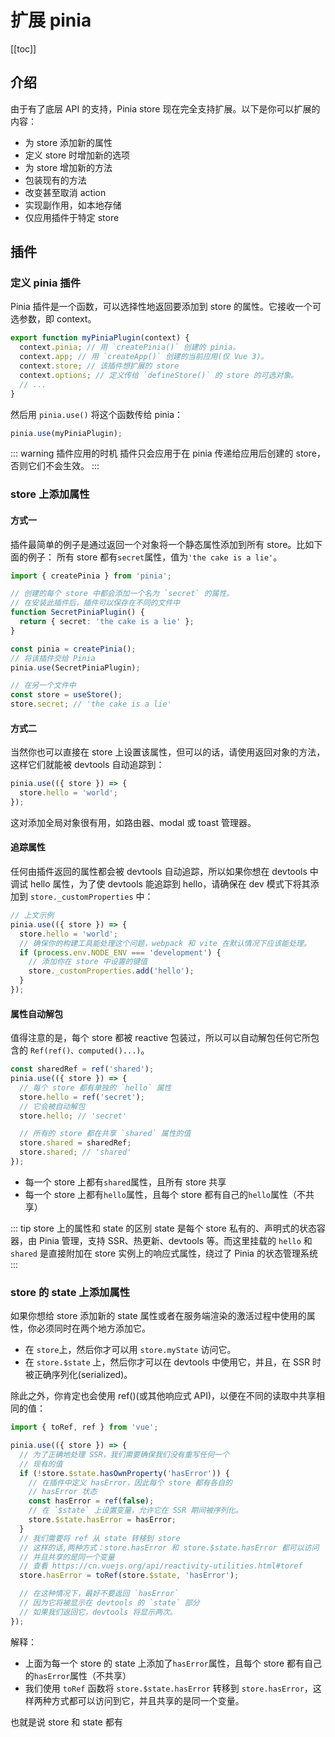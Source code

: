 # 扩展 pinia

[[toc]]

## 介绍

由于有了底层 API 的支持，Pinia store 现在完全支持扩展。以下是你可以扩展的内容：

- 为 store 添加新的属性
- 定义 store 时增加新的选项
- 为 store 增加新的方法
- 包装现有的方法
- 改变甚至取消 action
- 实现副作用，如本地存储
- 仅应用插件于特定 store

## 插件

### 定义 pinia 插件

Pinia 插件是一个函数，可以选择性地返回要添加到 store 的属性。它接收一个可选参数，即 context。

```ts
export function myPiniaPlugin(context) {
  context.pinia; // 用 `createPinia()` 创建的 pinia。
  context.app; // 用 `createApp()` 创建的当前应用(仅 Vue 3)。
  context.store; // 该插件想扩展的 store
  context.options; // 定义传给 `defineStore()` 的 store 的可选对象。
  // ...
}
```

然后用 `pinia.use()` 将这个函数传给 pinia：

```ts
pinia.use(myPiniaPlugin);
```

::: warning 插件应用的时机
插件只会应用于在 pinia 传递给应用后创建的 store，否则它们不会生效。
:::

### store 上添加属性

#### 方式一

插件最简单的例子是通过返回一个对象将一个静态属性添加到所有 store。比如下面的例子：
所有 store 都有`secret`属性，值为`'the cake is a lie'`。

```ts
import { createPinia } from 'pinia';

// 创建的每个 store 中都会添加一个名为 `secret` 的属性。
// 在安装此插件后，插件可以保存在不同的文件中
function SecretPiniaPlugin() {
  return { secret: 'the cake is a lie' };
}

const pinia = createPinia();
// 将该插件交给 Pinia
pinia.use(SecretPiniaPlugin);

// 在另一个文件中
const store = useStore();
store.secret; // 'the cake is a lie'
```

#### 方式二

当然你也可以直接在 store 上设置该属性，但可以的话，请使用返回对象的方法，这样它们就能被 devtools 自动追踪到：

```ts
pinia.use(({ store }) => {
  store.hello = 'world';
});
```

这对添加全局对象很有用，如路由器、modal 或 toast 管理器。

#### 追踪属性

任何由插件返回的属性都会被 devtools 自动追踪，所以如果你想在 devtools 中调试 hello 属性，为了使 devtools 能追踪到 hello，请确保在 dev 模式下将其添加到 `store._customProperties` 中：

```ts
// 上文示例
pinia.use(({ store }) => {
  store.hello = 'world';
  // 确保你的构建工具能处理这个问题，webpack 和 vite 在默认情况下应该能处理。
  if (process.env.NODE_ENV === 'development') {
    // 添加你在 store 中设置的键值
    store._customProperties.add('hello');
  }
});
```

#### 属性自动解包

值得注意的是，每个 store 都被 reactive 包装过，所以可以自动解包任何它所包含的 `Ref(ref()、computed()...)`。

```ts
const sharedRef = ref('shared');
pinia.use(({ store }) => {
  // 每个 store 都有单独的 `hello` 属性
  store.hello = ref('secret');
  // 它会被自动解包
  store.hello; // 'secret'

  // 所有的 store 都在共享 `shared` 属性的值
  store.shared = sharedRef;
  store.shared; // 'shared'
});
```

- 每一个 store 上都有`shared`属性，且所有 store 共享
- 每一个 store 上都有`hello`属性，且每个 store 都有自己的`hello`属性（不共享）

::: tip store 上的属性和 state 的区别
state 是每个 store 私有的、声明式的状态容器，由 Pinia 管理，支持 SSR、热更新、devtools 等。而这里挂载的 `hello` 和 `shared` 是直接附加在 store 实例上的响应式属性，绕过了 Pinia 的状态管理系统
:::

### store 的 state 上添加属性

如果你想给 store 添加新的 state 属性或者在服务端渲染的激活过程中使用的属性，你必须同时在两个地方添加它。

- 在 `store`上，然后你才可以用 `store.myState` 访问它。
- 在 `store.$state` 上，然后你才可以在 devtools 中使用它，并且，在 SSR 时被正确序列化(serialized)。

除此之外，你肯定也会使用 ref()(或其他响应式 API)，以便在不同的读取中共享相同的值：

```ts
import { toRef, ref } from 'vue';

pinia.use(({ store }) => {
  // 为了正确地处理 SSR，我们需要确保我们没有重写任何一个
  // 现有的值
  if (!store.$state.hasOwnProperty('hasError')) {
    // 在插件中定义 hasError，因此每个 store 都有各自的
    // hasError 状态
    const hasError = ref(false);
    // 在 `$state` 上设置变量，允许它在 SSR 期间被序列化。
    store.$state.hasError = hasError;
  }
  // 我们需要将 ref 从 state 转移到 store
  // 这样的话,两种方式：store.hasError 和 store.$state.hasError 都可以访问
  // 并且共享的是同一个变量
  // 查看 https://cn.vuejs.org/api/reactivity-utilities.html#toref
  store.hasError = toRef(store.$state, 'hasError');

  // 在这种情况下，最好不要返回 `hasError`
  // 因为它将被显示在 devtools 的 `state` 部分
  // 如果我们返回它，devtools 将显示两次。
});
```

解释：

- 上面为每一个 store 的 state 上添加了`hasError`属性，且每个 store 都有自己的`hasError`属性（不共享）
- 我们使用 `toRef` 函数将 `store.$state.hasError` 转移到 `store.hasError`，这样两种方式都可以访问到它，并且共享的是同一个变量。

也就是说 store 和 state 都有
